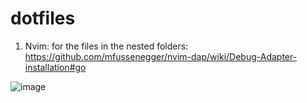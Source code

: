 # dotfiles
1. Nvim: for the files in the nested folders: https://github.com/mfussenegger/nvim-dap/wiki/Debug-Adapter-installation#go

![image](https://user-images.githubusercontent.com/8040338/118793520-5cbbf780-b8a1-11eb-94e7-6f124a906bea.png)
